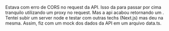 Estava com erro de CORS no request da API. Isso da para passar por cima tranquilo utilizando um proxy no request. Mas a api acabou retornando um <html>. Tentei subir um server node e testar com outras techs (Next.js) mas deu na mesma. Assim, fiz com um mock dos dados da API em um arquivo data.ts.
